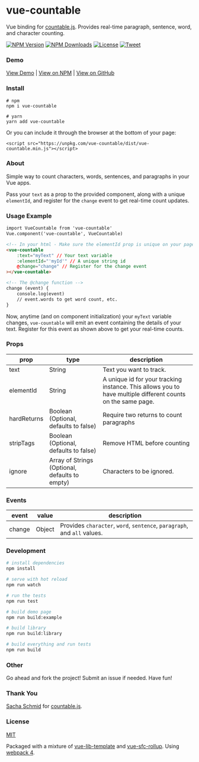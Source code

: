 # vue-countable

Vue binding for [countable.js](https://sacha.me/Countable/). Provides real-time paragraph, sentence, word, and character counting.

<p align="left">
  <a href="https://www.npmjs.com/package/vue-countable"><img src="https://img.shields.io/npm/v/vue-countable.svg" alt="NPM Version"></a>
  <a href="https://www.npmjs.com/package/vue-countable"><img src="https://img.shields.io/npm/dm/vue-countable.svg" alt="NPM Downloads"></a>
  <a href="http://opensource.org/licenses/MIT"><img src="https://img.shields.io/badge/license-MIT-blue.svg" alt="License"></a>
  <a href="https://twitter.com/intent/tweet?url=https%3A%2F%2Fgithub.com%2Fjohndatserakis%2Fvue-countable&text=Check%20out%20vue-countable%20on%20GitHub&via=johndatserakis">
  <img src="https://img.shields.io/twitter/url/https/github.com/johndatserakis/vue-countable.svg?style=social" alt="Tweet"></a>
</p>

### Demo

[View Demo](https://johndatserakis.github.io/vue-countable/) | [View on NPM](https://www.npmjs.com/package/vue-countable) | [View on GitHub](https://github.com/johndatserakis/vue-countable)

### Install

```
# npm
npm i vue-countable

# yarn
yarn add vue-countable
```

Or you can include it through the browser at the bottom of your page:

`<script src="https://unpkg.com/vue-countable/dist/vue-countable.min.js"></script>`

### About

Simple way to count characters, words, sentences, and paragraphs in your Vue apps.

Pass your `text` as a prop to the provided component, along with a unique `elementId`, and register for the `change` event to get real-time count updates.

### Usage Example

```html
import VueCountable from 'vue-countable'
Vue.component('vue-countable', VueCountable)
```

```html
<!-- In your html - Make sure the elementId prop is unique on your page. -->
<vue-countable
    :text="myText" // Your text variable
    :elementId="'myId'" // A unique string id
    @change="change" // Register for the change event
></vue-countable>

<!-- The @change function -->
change (event) {
    console.log(event)
    // event.words to get word count, etc.
}
```

Now, anytime (and on component initialization) your `myText` variable changes, `vue-countable` will emit an event containing the details of your text. Register for this event as shown above to get your real-time counts.

### Props

| prop    | type  | description                    |
|---------|-------|--------------------------------|
| text | String | Text you want to track. |
| elementId | String | A unique id for your tracking instance. This allows you to have multiple different counts on the same page.|
| hardReturns | Boolean (Optional, defaults to false) | Require two returns to count paragraphs |
| stripTags | Boolean (Optional, defaults to false) | Remove HTML before counting |
| ignore | Array of Strings (Optional, defaults to empty) | Characters to be ignored. |

### Events

| event    | value  | description                    |
|---------|-------|--------------------------------|
| change | Object | Provides `character`, `word`, `sentence`, `paragraph`, and `all` values. |

### Development

``` bash
# install dependencies
npm install

# serve with hot reload
npm run watch

# run the tests
npm run test

# build demo page
npm run build:example

# build library
npm run build:library

# build everything and run tests
npm run build
```

### Other

Go ahead and fork the project! Submit an issue if needed. Have fun!

### Thank You

[Sacha Schmid](https://sacha.me/) for [countable.js](https://sacha.me/Countable/).

### License

[MIT](http://opensource.org/licenses/MIT)

Packaged with a mixture of [vue-lib-template](https://github.com/biigpongsatorn/vue-lib-template) and [vue-sfc-rollup](https://github.com/team-innovation/vue-sfc-rollup). Using [webpack 4](https://webpack.js.org/).